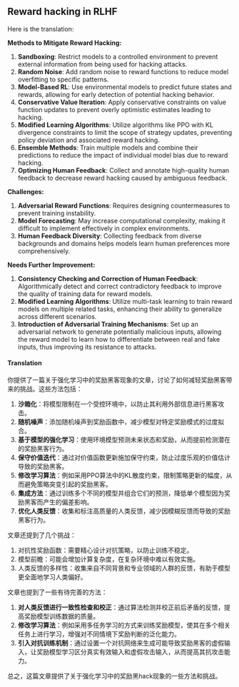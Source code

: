 ## Reward hacking in RLHF

Here is the translation:

**Methods to Mitigate Reward Hacking:**

1.  **Sandboxing**: Restrict models to a controlled environment to prevent external information from being used for hacking attacks.
2.  **Random Noise**: Add random noise to reward functions to reduce model overfitting to specific patterns.
3.  **Model-Based RL**: Use environmental models to predict future states and rewards, allowing for early detection of potential hacking behavior.
4.  **Conservative Value Iteration**: Apply conservative constraints on value function updates to prevent overly optimistic estimates leading to hacking.
5.  **Modified Learning Algorithms**: Utilize algorithms like PPO with KL divergence constraints to limit the scope of strategy updates, preventing policy deviation and associated reward hacking.
6.  **Ensemble Methods**: Train multiple models and combine their predictions to reduce the impact of individual model bias due to reward hacking.
7.  **Optimizing Human Feedback**: Collect and annotate high-quality human feedback to decrease reward hacking caused by ambiguous feedback.

**Challenges:**

1.  **Adversarial Reward Functions**: Requires designing countermeasures to prevent training instability.
2.  **Model Forecasting**: May increase computational complexity, making it difficult to implement effectively in complex environments.
3.  **Human Feedback Diversity**: Collecting feedback from diverse backgrounds and domains helps models learn human preferences more comprehensively.

**Needs Further Improvement:**

1.  **Consistency Checking and Correction of Human Feedback**: Algorithmically detect and correct contradictory feedback to improve the quality of training data for reward models.
2.  **Modified Learning Algorithms**: Utilize multi-task learning to train reward models on multiple related tasks, enhancing their ability to generalize across different scenarios.
3.  **Introduction of Adversarial Training Mechanisms**: Set up an adversarial network to generate potentially malicious inputs, allowing the reward model to learn how to differentiate between real and fake inputs, thus improving its resistance to attacks.

#### Translation 

你提供了一篇关于强化学习中的奖励黑客现象的文章，讨论了如何减轻奖励黑客带来的挑战。这些方法包括：

1.  **沙箱化**：将模型限制在一个受控环境中，以防止其利用外部信息进行黑客攻击。
2.  **随机噪声**：添加随机噪声到奖励函数中，减少模型对特定奖励模式的过度拟合。
3.  **基于模型的强化学习**：使用环境模型预测未来状态和奖励，从而提前检测潜在的奖励黑客行为。
4.  **保守价值迭代**：通过对价值函数更新施加保守约束，防止过度乐观的价值估计导致的奖励黑客。
5.  **修改学习算法**：例如采用PPO算法中的KL散度约束，限制策略更新的幅度，从而避免策略突变引起的奖励黑客。
6.  **集成方法**：通过训练多个不同的模型并组合它们的预测，降低单个模型因为奖励黑客而产生的偏差影响。
7.  **优化人类反馈**：收集和标注高质量的人类反馈，减少因模糊反馈而导致的奖励黑客行为。

文章还提到了几个挑战：

1. 对抗性奖励函数：需要精心设计对抗策略，以防止训练不稳定。
2. 模型前瞻：可能会增加计算复杂度，在复杂环境中难以有效实施。
3. 人类反馈的多样性：收集来自不同背景和专业领域的人群的反馈，有助于模型更全面地学习人类偏好。

文章也提到了一些有待完善的方法：

1. **对人类反馈进行一致性检查和校正**：通过算法检测并校正前后矛盾的反馈，提高奖励模型训练数据的质量。
2. **修改学习算法**：例如采用多任务学习的方式来训练奖励模型，使其在多个相关任务上进行学习，增强对不同情境下奖励判断的泛化能力。
3. **引入对抗训练机制**：通过设置一个对抗网络来生成可能导致奖励黑客的虚假输入，让奖励模型学习区分真实有效输入和虚假攻击输入，从而提高其抗攻击能力。

总之，这篇文章提供了关于强化学习中的奖励黑hack现象的一些方法和挑战。